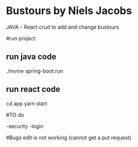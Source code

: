 # Bustours by Niels Jacobs
JAVA - React crud to add and change bustours

#run project
## run java code
./mvnw spring-boot:run

## run react code
cd app
yarn start

#TO do

-security
-login

#Bugs
edit is not working (cannot get a put request)
